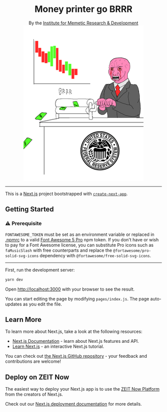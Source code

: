 <h1 align="center">
    Money printer go BRRR
</h1>

<p align="center">
    By the <a href="https://memetic.institute" target="_blank">Institute for Memetic Research & Development</a>
    <br />
    <img height="500" src="/public/print.gif" alt="REEEEEEEEEEEEE" />
</p>

---

This is a [Next.js](https://nextjs.org/) project bootstrapped with [`create-next-app`](https://github.com/zeit/next.js/tree/canary/packages/create-next-app).

## Getting Started

### ⚠️ Prerequisite

`FONTAWESOME_TOKEN` must be set as an environment variable or replaced in [.npmrc](.npmrc) to a valid [Font Awesome 5 Pro](https://fontawesome.com/pro) npm token. If you don't have or wish to pay for a Font Awesome license, you can substitute Pro icons such as `faMusicSlash` with free counterparts and replace the `@fortawesome/pro-solid-svg-icons` dependency with `@fortawesome/free-solid-svg-icons`.

---

First, run the development server:

```bash
yarn dev
```

Open [http://localhost:3000](http://localhost:3000) with your browser to see the result.

You can start editing the page by modifying `pages/index.js`. The page auto-updates as you edit the file.

## Learn More

To learn more about Next.js, take a look at the following resources:

- [Next.js Documentation](https://nextjs.org/docs) - learn about Next.js features and API.
- [Learn Next.js](https://nextjs.org/learn) - an interactive Next.js tutorial.

You can check out [the Next.js GitHub repository](https://github.com/zeit/next.js/) - your feedback and contributions are welcome!

## Deploy on ZEIT Now

The easiest way to deploy your Next.js app is to use the [ZEIT Now Platform](https://zeit.co/) from the creators of Next.js.

Check out our [Next.js deployment documentation](https://nextjs.org/docs/deployment) for more details.
